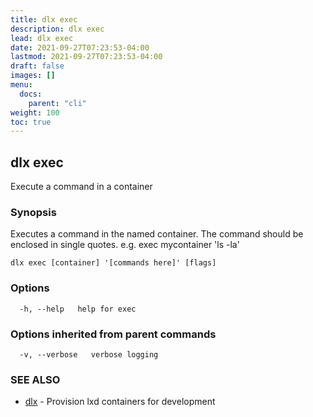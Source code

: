 ```yaml
---
title: dlx exec
description: dlx exec
lead: dlx exec
date: 2021-09-27T07:23:53-04:00
lastmod: 2021-09-27T07:23:53-04:00
draft: false
images: []
menu:
  docs:
    parent: "cli"
weight: 100
toc: true
---
```

## dlx exec

Execute a command in a container

### Synopsis

Executes a command in the named container.  The command should be enclosed in 
single quotes.  e.g. exec mycontainer 'ls -la'

```
dlx exec [container] '[commands here]' [flags]
```

### Options

```
  -h, --help   help for exec
```

### Options inherited from parent commands

```
  -v, --verbose   verbose logging
```

### SEE ALSO

* [dlx](/docs/cmd/dlx)	 - Provision lxd containers for development

